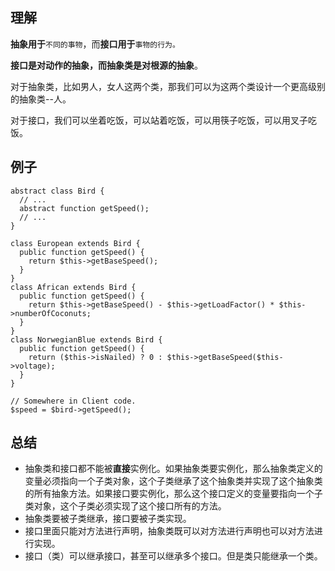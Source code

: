 ## 理解

**抽象用于**`不同的事物`，而**接口用于**`事物的行为。`

**接口是对动作的抽象，而抽象类是对根源的抽象**。

对于抽象类，比如男人，女人这两个类，那我们可以为这两个类设计一个更高级别的抽象类--人。

对于接口，我们可以坐着吃饭，可以站着吃饭，可以用筷子吃饭，可以用叉子吃饭。

## 例子

```
abstract class Bird {
  // ...
  abstract function getSpeed();
  // ...
}

class European extends Bird {
  public function getSpeed() {
    return $this->getBaseSpeed();
  }
}
class African extends Bird {
  public function getSpeed() {
    return $this->getBaseSpeed() - $this->getLoadFactor() * $this->numberOfCoconuts;
  }
}
class NorwegianBlue extends Bird {
  public function getSpeed() {
    return ($this->isNailed) ? 0 : $this->getBaseSpeed($this->voltage);
  }
}

// Somewhere in Client code.
$speed = $bird->getSpeed();
```



## 总结

- 抽象类和接口都不能被**直接**实例化。如果抽象类要实例化，那么抽象类定义的变量必须指向一个子类对象，这个子类继承了这个抽象类并实现了这个抽象类的所有抽象方法。如果接口要实例化，那么这个接口定义的变量要指向一个子类对象，这个子类必须实现了这个接口所有的方法。
- 抽象类要被子类继承，接口要被子类实现。
- 接口里面只能对方法进行声明，抽象类既可以对方法进行声明也可以对方法进行实现。
- 接口（类）可以继承接口，甚至可以继承多个接口。但是类只能继承一个类。
